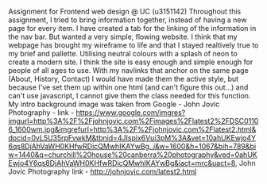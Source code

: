 Assignment for Frontend web design @ UC (u3151142)
Throughout this assignment, I tried to bring information together, instead of having a new page for every item. I have created a tab for the linking of the information in the nav bar. But wanted a very simple, flowing website. I think that my webpage has brought my wireframe to life and that I stayed realtively true to my brief and pallette. Utilising neutral colours with a splash of neon to create a modern site. I think the site is easy enough and simple enough for people of all ages to use. 
With my navlinks that anchor on the same page (About, History, Contact) I would have made them the active style, but because I've set them up within one html (and can't figure this out...) and can't use javascript, I cannot give them the class needed for this function.
My intro background image was taken from Google - John Jovic Photography - link - https://www.google.com/imgres?imgurl=http%3A%2F%2Fjohnjovic.com%2Fimages%2Flatest2%2FDSC01106_1600wm.jpg&imgrefurl=http%3A%2F%2Fjohnjovic.com%2Flatest2.html&docid=0vL5U35rpFvwkM&tbnid=4JIspix6Vui3pM%3A&vet=10ahUKEwjo4Y6qs8DjAhVaWH0KHfwRDicQMwhIKAYwBg..i&w=1600&h=1067&bih=789&biw=1440&q=churchill%20house%20canberra%20photography&ved=0ahUKEwjo4Y6qs8DjAhVaWH0KHfwRDicQMwhIKAYwBg&iact=mrc&uact=8, John Jovic Photography link - http://johnjovic.com/latest2.html
